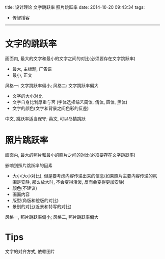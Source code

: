 title: 设计理论 文字跳跃率 照片跳跃率
date: 2014-10-20 09:43:34
tags:
- 传智播客
---

# 文字的跳跃率 #

画面内, 最大的文字和最小的文字之间的对比(必须要存在文字跳跃率)
* 最大, 主标题, 广告语
* 最小, 正文



风格一: 文字跳跃率偏小; 风格二: 文字跳跃率偏大
* 文字的大小对比
* 文字自身比划厚重与否 (字体选择综艺简体, 倩体, 圆体, 黑体)
* 文字的颜色(文字和背景之间色彩的反差)

中文, 跳跃率适当保守; 英文, 可以尽情跳跃

# 照片跳跃率 #

画面内, 最大的照片和最小的照片之间的对比(必须要存在文字跳跃率)

影响到照片跳跃率的因素
* 大小(大小对比), 但是要考虑内容传递出来的信息(如果照片主要内容传递的氛围是安静,
那么放大时, 不会变得活泼, 反而会变得更加安静)
* 颜色(不建议)
* 画面内容
* 版型(角版和挖版的对比)
* 景别的对比(近景和特写的对比)

风格一, 照片跳跃率偏小; 风格二, 照片跳跃率偏大



# Tips #

文字的对齐方式, 依赖图片
